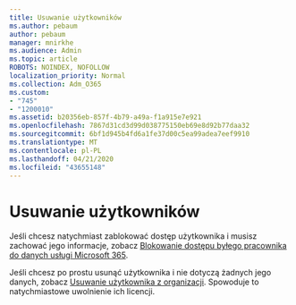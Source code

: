 ```yaml
---
title: Usuwanie użytkowników
ms.author: pebaum
author: pebaum
manager: mnirkhe
ms.audience: Admin
ms.topic: article
ROBOTS: NOINDEX, NOFOLLOW
localization_priority: Normal
ms.collection: Adm_O365
ms.custom:
- "745"
- "1200010"
ms.assetid: b20356eb-857f-4b79-a49a-f1a915e7e921
ms.openlocfilehash: 7867d31cd3d99d038775150eb69e8d92b77daa32
ms.sourcegitcommit: 6bf1d945b4fd6a1fe37d00c5ea99adea7eef9910
ms.translationtype: MT
ms.contentlocale: pl-PL
ms.lasthandoff: 04/21/2020
ms.locfileid: "43655148"
---
```

# <a name="deleting-users"></a>Usuwanie użytkowników

Jeśli chcesz natychmiast zablokować dostęp użytkownika i musisz zachować jego informacje, zobacz [Blokowanie dostępu byłego pracownika do danych usługi Microsoft 365](https://docs.microsoft.com/office365/admin/add-users/remove-former-employee#block-a-former-employees-access-to-office-365-data).
  
Jeśli chcesz po prostu usunąć użytkownika i nie dotyczą żadnych jego danych, zobacz [Usuwanie użytkownika z organizacji](https://docs.microsoft.com/office365/admin/add-users/delete-a-user). Spowoduje to natychmiastowe uwolnienie ich licencji.
  